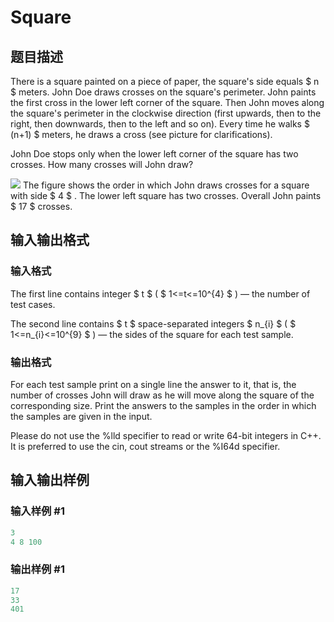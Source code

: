 # Square

## 题目描述

There is a square painted on a piece of paper, the square's side equals $ n $ meters. John Doe draws crosses on the square's perimeter. John paints the first cross in the lower left corner of the square. Then John moves along the square's perimeter in the clockwise direction (first upwards, then to the right, then downwards, then to the left and so on). Every time he walks $ (n+1) $ meters, he draws a cross (see picture for clarifications).

John Doe stops only when the lower left corner of the square has two crosses. How many crosses will John draw?

![](https://cdn.luogu.com.cn/upload/vjudge_pic/CF194B/fccaf9c3c12580a9b0061115a4e2f19c211bc84b.png) The figure shows the order in which John draws crosses for a square with side $ 4 $ . The lower left square has two crosses. Overall John paints $ 17 $ crosses.

## 输入输出格式

### 输入格式

The first line contains integer $ t $ ( $ 1<=t<=10^{4} $ ) — the number of test cases.

The second line contains $ t $ space-separated integers $ n_{i} $ ( $ 1<=n_{i}<=10^{9} $ ) — the sides of the square for each test sample.

### 输出格式

For each test sample print on a single line the answer to it, that is, the number of crosses John will draw as he will move along the square of the corresponding size. Print the answers to the samples in the order in which the samples are given in the input.

Please do not use the %lld specifier to read or write 64-bit integers in С++. It is preferred to use the cin, cout streams or the %I64d specifier.

## 输入输出样例

### 输入样例 #1

```cpp
3
4 8 100

```
### 输出样例 #1

```cpp
17
33
401

```

